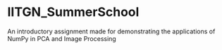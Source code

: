 # IITGN_SummerSchool
An introductory assignment made for demonstrating the applications of NumPy in PCA and Image Processing
